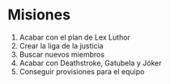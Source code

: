 # Misiones

1. Acabar con el plan de Lex Luthor
2. Crear la liga de la justicia
3. Buscar nuevos miembros
4. Acabar con Deathstroke, Gatubela y Jóker
5. Conseguir provisiones para el equipo